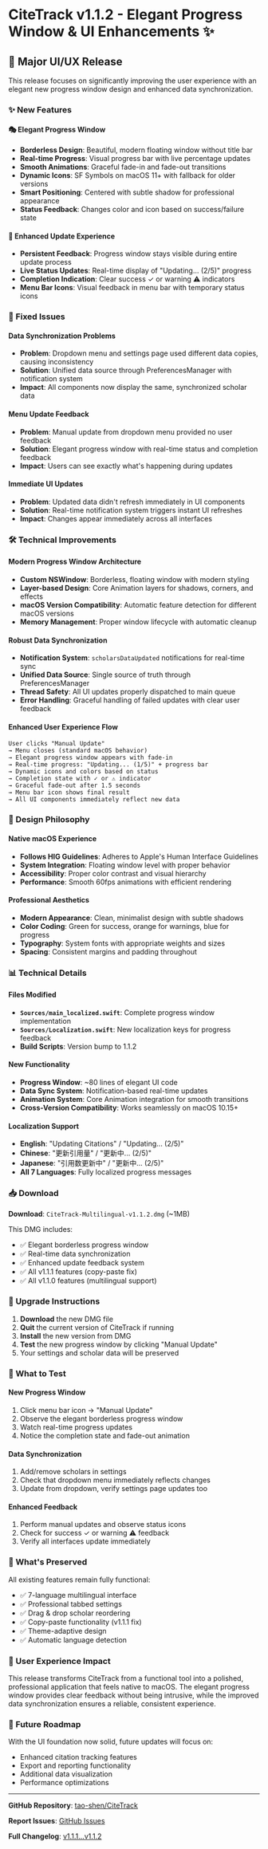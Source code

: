 # CiteTrack v1.1.2 - Elegant Progress Window & UI Enhancements ✨

## 🎨 Major UI/UX Release

This release focuses on significantly improving the user experience with an elegant new progress window design and enhanced data synchronization.

### ✨ New Features

#### 🎭 Elegant Progress Window
- **Borderless Design**: Beautiful, modern floating window without title bar
- **Real-time Progress**: Visual progress bar with live percentage updates
- **Smooth Animations**: Graceful fade-in and fade-out transitions
- **Dynamic Icons**: SF Symbols on macOS 11+ with fallback for older versions
- **Smart Positioning**: Centered with subtle shadow for professional appearance
- **Status Feedback**: Changes color and icon based on success/failure state

#### 🔄 Enhanced Update Experience
- **Persistent Feedback**: Progress window stays visible during entire update process
- **Live Status Updates**: Real-time display of "Updating... (2/5)" progress
- **Completion Indication**: Clear success ✓ or warning ⚠️ indicators
- **Menu Bar Icons**: Visual feedback in menu bar with temporary status icons

### 🐛 Fixed Issues

#### Data Synchronization Problems
- **Problem**: Dropdown menu and settings page used different data copies, causing inconsistency
- **Solution**: Unified data source through PreferencesManager with notification system
- **Impact**: All components now display the same, synchronized scholar data

#### Menu Update Feedback
- **Problem**: Manual update from dropdown menu provided no user feedback
- **Solution**: Elegant progress window with real-time status and completion feedback
- **Impact**: Users can see exactly what's happening during updates

#### Immediate UI Updates
- **Problem**: Updated data didn't refresh immediately in UI components
- **Solution**: Real-time notification system triggers instant UI refreshes
- **Impact**: Changes appear immediately across all interfaces

### 🛠️ Technical Improvements

#### Modern Progress Window Architecture
- **Custom NSWindow**: Borderless, floating window with modern styling
- **Layer-based Design**: Core Animation layers for shadows, corners, and effects
- **macOS Version Compatibility**: Automatic feature detection for different macOS versions
- **Memory Management**: Proper window lifecycle with automatic cleanup

#### Robust Data Synchronization
- **Notification System**: `scholarsDataUpdated` notifications for real-time sync
- **Unified Data Source**: Single source of truth through PreferencesManager
- **Thread Safety**: All UI updates properly dispatched to main queue
- **Error Handling**: Graceful handling of failed updates with clear user feedback

#### Enhanced User Experience Flow
```
User clicks "Manual Update" 
→ Menu closes (standard macOS behavior)
→ Elegant progress window appears with fade-in
→ Real-time progress: "Updating... (1/5)" + progress bar
→ Dynamic icons and colors based on status
→ Completion state with ✓ or ⚠️ indicator
→ Graceful fade-out after 1.5 seconds
→ Menu bar icon shows final result
→ All UI components immediately reflect new data
```

### 🎯 Design Philosophy

#### Native macOS Experience
- **Follows HIG Guidelines**: Adheres to Apple's Human Interface Guidelines
- **System Integration**: Floating window level with proper behavior
- **Accessibility**: Proper color contrast and visual hierarchy
- **Performance**: Smooth 60fps animations with efficient rendering

#### Professional Aesthetics
- **Modern Appearance**: Clean, minimalist design with subtle shadows
- **Color Coding**: Green for success, orange for warnings, blue for progress
- **Typography**: System fonts with appropriate weights and sizes
- **Spacing**: Consistent margins and padding throughout

### 📊 Technical Details

#### Files Modified
- **`Sources/main_localized.swift`**: Complete progress window implementation
- **`Sources/Localization.swift`**: New localization keys for progress feedback
- **Build Scripts**: Version bump to 1.1.2

#### New Functionality
- **Progress Window**: ~80 lines of elegant UI code
- **Data Sync System**: Notification-based real-time updates
- **Animation System**: Core Animation integration for smooth transitions
- **Cross-Version Compatibility**: Works seamlessly on macOS 10.15+

#### Localization Support
- **English**: "Updating Citations" / "Updating... (2/5)"
- **Chinese**: "更新引用量" / "更新中... (2/5)"
- **Japanese**: "引用数更新中" / "更新中... (2/5)"
- **All 7 Languages**: Fully localized progress messages

### 📥 Download

**Download**: `CiteTrack-Multilingual-v1.1.2.dmg` (~1MB)

This DMG includes:
- ✅ Elegant borderless progress window
- ✅ Real-time data synchronization
- ✅ Enhanced update feedback system
- ✅ All v1.1.1 features (copy-paste fix)
- ✅ All v1.1.0 features (multilingual support)

### 🚀 Upgrade Instructions

1. **Download** the new DMG file
2. **Quit** the current version of CiteTrack if running
3. **Install** the new version from DMG
4. **Test** the new progress window by clicking "Manual Update"
5. Your settings and scholar data will be preserved

### 🧪 What to Test

#### New Progress Window
1. Click menu bar icon → "Manual Update"
2. Observe the elegant borderless progress window
3. Watch real-time progress updates
4. Notice the completion state and fade-out animation

#### Data Synchronization
1. Add/remove scholars in settings
2. Check that dropdown menu immediately reflects changes
3. Update from dropdown, verify settings page updates too

#### Enhanced Feedback
1. Perform manual updates and observe status icons
2. Check for success ✓ or warning ⚠️ feedback
3. Verify all interfaces update immediately

### 🔄 What's Preserved

All existing features remain fully functional:
- ✅ 7-language multilingual interface
- ✅ Professional tabbed settings
- ✅ Drag & drop scholar reordering
- ✅ Copy-paste functionality (v1.1.1 fix)
- ✅ Theme-adaptive design
- ✅ Automatic language detection

### 🎯 User Experience Impact

This release transforms CiteTrack from a functional tool into a polished, professional application that feels native to macOS. The elegant progress window provides clear feedback without being intrusive, while the improved data synchronization ensures a reliable, consistent experience.

### 🔮 Future Roadmap

With the UI foundation now solid, future updates will focus on:
- Enhanced citation tracking features
- Export and reporting functionality
- Additional data visualization
- Performance optimizations

---

**GitHub Repository**: [tao-shen/CiteTrack](https://github.com/tao-shen/CiteTrack)

**Report Issues**: [GitHub Issues](https://github.com/tao-shen/CiteTrack/issues)

**Full Changelog**: [v1.1.1...v1.1.2](https://github.com/tao-shen/CiteTrack/compare/v1.1.1...v1.1.2) 